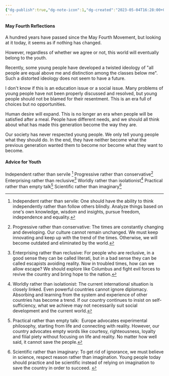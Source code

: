 ```yaml
---
{"dg-publish":true,"dg-note-icon":1,"dg-created":"2023-05-04T16:28:00+08:00","dg-updated":"2023-05-04T16:28:00+08:00","tags":["youth","reflectiion"],"dg-path":"Writing/May Fourth Reflections.md","permalink":"/Writing/May Fourth Reflections/","dgPassFrontmatter":true,"noteIcon":1,"created":"2023-05-04T16:28:00+08:00","updated":"2023-05-04T16:28:00+08:00"}
---
```



#### May Fourth Reflections

A hundred years have passed since the May Fourth Movement, but looking at it today, it seems as if nothing has changed.  

However, regardless of whether we agree or not, this world will eventually belong to the youth. 

Recently, some young people have developed a twisted ideology of "all people are equal above me and distinction among the classes below me". Such a distorted ideology does not seem to have a future.  

I don't know if this is an education issue or a social issue. Many problems of young people have not been properly discussed and resolved, but young people should not be blamed for their resentment. This is an era full of choices but no opportunities. 

Human desire will expand. This is no longer an era when people will be satisfied after a meal. People have different needs, and we should all think about what has made this generation become the way they are.  

Our society has never respected young people. We only tell young people what they should do. In the end, they have neither become what the previous generation wanted them to become nor become what they want to become.


#### Advice for Youth

Independent rather than servile [^1]
Progressive rather than conservative[^2]
Enterprising rather than reclusive[^3]
Worldly rather than isolationist[^4]
Practical rather than empty talk[^5]
Scientific rather than imaginary[^6]


[^1]:Independent rather than servile:  One should have the ability to think independently rather than follow others blindly. Analyze things based on one's own knowledge, wisdom and insights, pursue freedom, independence and equality.

[^2]:Progressive rather than conservative:  The times are constantly changing and developing. Our culture cannot remain unchanged. We must keep innovating and keep up with the trend of the times. Otherwise, we will become outdated and eliminated by the world.

[^3]:Enterprising rather than reclusive:  For people who are reclusive, in a good sense they can be called literati, but in a bad sense they can be called escapists avoiding reality. Now in troubled times, how can we allow escape? We should explore like Columbus and fight evil forces to revive the country and bring hope to the nation.

[^4]:Worldly rather than isolationist:  The current international situation is closely linked. Even powerful countries cannot ignore diplomacy. Absorbing and learning from the system and experience of other countries has become a trend. If our country continues to insist on self-sufficiency, what we achieve may not necessarily suit social development and the current world.

[^5]:Practical rather than empty talk:   Europe advocates experimental philosophy, starting from life and connecting with reality. However, our country advocates empty words like courtesy, righteousness, loyalty and filial piety without focusing on life and reality. No matter how well said, it cannot save the people.

[^6]:Scientific rather than imaginary:  To get rid of ignorance, we must believe in science, respect reason rather than imagination. Young people today should practice and be scientific instead of relying on imagination to save the country in order to succeed. 